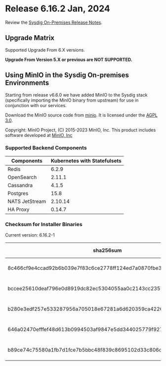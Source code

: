 Release 6.16.2 Jan, 2024
===

Review the [Sysdig On-Premises Release Notes](https://docs.sysdig.com/en/release-notes/sysdig-on-premises-release-notes/).

Upgrade Matrix
---

Supported Upgrade From 6.X versions.

**Upgrade From Version 5.X or previous are NOT SUPPORTED.**

## Using MinIO in the Sysdig On-premises Environments

Starting from release v6.6.0 we have added MinIO to the Sysdig stack (specifically importing the MinIO binary from upstream) for use in conjunction with our services.

Download the MinIO source code from [minio](https://github.com/minio/minio). It is licensed under the [AGPL 3.0](https://github.com/minio/minio/blob/master/LICENSE).

Copyright: MinIO Project, (C) 2015-2023 MinIO, Inc. This product includes software developed at [MinIO, Inc](https://min.io/)

### Supported Backend Components

| **Components** | **Kubernetes with Statefulsets** |
|---|---|
| Redis                      | 6.2.9 |
| OpenSearch                 | 2.11.1 |
| Cassandra                  | 4.1.5 |
| Postgres                   | 15.8 |
| NATS JetStream             | 2.10.14 |
| HA Proxy                   | 0.14.7 |


### Checksum for Installer Binaries

Current version: 6.16.2-1

| **sha256sum** | **Installer binary** |
|---|---|
| 8c466cf9e4ccad92b6b039e7f83c6ce2778ff124ed7a0870fbe3ddc90e790c72 | installer-darwin-amd64 |
| bccee25610deaf796e0d8919dc82ec5304055aa0c2143cc2357ef76a77348c40 | installer-darwin-arm64 |
| b280e3edf257e533287956a705018e67281a6d620359ca4226b6117d5c265244 | installer-linux-amd64 |
| 646a02470efffef48d613b0994503af9847e5dd344025779f92764ba0072fc32 | installer-linux-arm |
| b89ce74c75580a1fb7d1fce7b5bbc48f839c8695102d33c806ca52a56e586ebd | installer-linux-arm64 |

